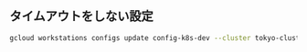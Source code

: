## タイムアウトをしない設定
```bash
gcloud workstations configs update config-k8s-dev --cluster tokyo-cluster --region asia-northeast1 --idle-timeout=0 --running-timeout=0
```
